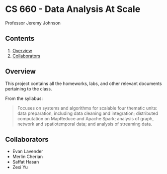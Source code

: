 # CS 660 - Data Analysis At Scale
Professor Jeremy Johnson

## Contents
1. [Overview](#overview)
2. [Collaborators](#collaborators)

## Overview
This project contains all the homeworks, labs, and other relevant documents pertaining to the class.

From the syllabus:
> Focuses on systems and algorithms for scalable four thematic units: data preparation, including data cleaning and integration; distributed computation on MapReduce and Apache Spark; analysis of graph, network and spatiotemporal data; and analysis of streaming data.


## Collaborators
- Evan Lavender
- Merlin Cherian
- Saffat Hasan
- Zexi Yu
